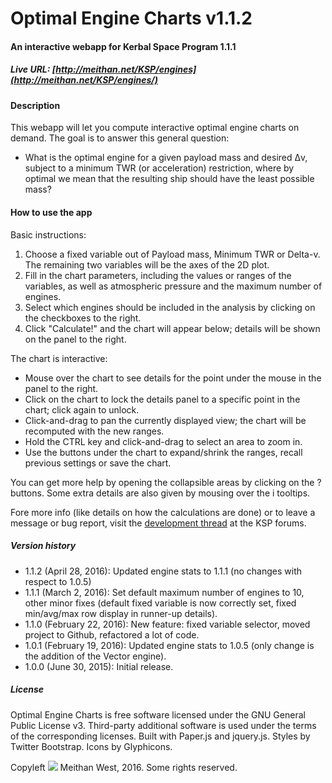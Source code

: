 # Optimal Engine Charts v1.1.2

#### An interactive webapp for Kerbal Space Program 1.1.1

##### Live URL: [http://meithan.net/KSP/engines](http://meithan.net/KSP/engines/)

#### Description

This webapp will let you compute interactive optimal engine charts on demand. The goal is to answer this general question:

* What is the optimal engine for a given payload mass and desired Δv, subject to a minimum TWR (or acceleration) restriction, where by optimal we mean that the resulting ship should have the least possible mass?

#### How to use the app

Basic instructions:

1. Choose a fixed variable out of Payload mass, Minimum TWR or Delta-v. The remaining two variables will be the axes of the 2D plot.
2. Fill in the chart parameters, including the values or ranges of the variables, as well as atmospheric pressure and the maximum number of engines.
3. Select which engines should be included in the analysis by clicking on the checkboxes to the right.
4. Click "Calculate!" and the chart will appear below; details will be shown on the panel to the right.

The chart is interactive:

* Mouse over the chart to see details for the point under the mouse in the panel to the right.
* Click on the chart to lock the details panel to a specific point in the chart; click again to unlock.
* Click-and-drag to pan the currently displayed view; the chart will be recomputed with the new ranges.
* Hold the CTRL key and click-and-drag to select an area to zoom in.
* Use the buttons under the chart to expand/shrink the ranges, recall previous settings or save the chart.

You can get more help by opening the collapsible areas by clicking on the ? buttons. Some extra details are also given by mousing over the i tooltips.

Fore more info (like details on how the calculations are done) or to leave a message or bug report, visit the [development thread](http://forum.kerbalspaceprogram.com/index.php?/topic/114995-web-105-optimal-engine-charts-interactive-webapp/) at the KSP forums.

##### Version history

* 1.1.2 (April 28, 2016): Updated engine stats to 1.1.1 (no changes with respect to 1.0.5)
* 1.1.1 (March 2, 2016): Set default maximum number of engines to 10, other minor fixes (default fixed variable is now correctly set, fixed min/avg/max row display in runner-up details).
* 1.1.0 (February 22, 2016): New feature: fixed variable selector, moved project to Github, refactored a lot of code.
* 1.0.1 (February 19, 2016): Updated engine stats to 1.0.5 (only change is the addition of the Vector engine).
* 1.0.0 (June 30, 2015): Initial release.

##### License

Optimal Engine Charts is free software licensed under the GNU General Public License v3. Third-party additional software is used under the terms of the corresponding licenses. Built with Paper.js and jquery.js. Styles by Twitter Bootstrap. Icons by Glyphicons.

Copyleft ![](http://i.imgur.com/4R84dsR.png) Meithan West, 2016. Some rights reserved.
